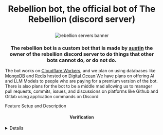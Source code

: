 <div align="center">

<h1>

Rebellion bot, the official bot of The Rebellion (discord server)

</h1>

<img
src = "https://cdn.discordapp.com/banners/1297444443103956992/e9c042a57a7478f919cf96c48c928a80.webp?size=1024&format=webp&width=1024&height=0"
alt = "rebellion servers banner">
</img>
</div>

<div align="center">

<h3>

The rebellion bot is a custom bot that is made by <a href="https://awfixer.me">austin</a> the owner of the rebellion discord server
to do things that other bots cannot do, or do not do.

</div>

<justify>

The bot works on <a href="https://www.cloudflare.com/developer-platform/products/workers/">Cloudflare Workers</a>, and we plan on using databases like <a href="https://www.digitalocean.com/products/managed-databases-mongodb">MongoDB</a> and <a href="https://www.digitalocean.com/products/managed-databases-redis">Redis</a> hosted on <a href="https://www.digitalocean.com/">Digital Ocean</a>
We have plans on offering AI and LLM Models to people who are paying for a premium version of the bot. There is also plans for the bot to be a middle mad
allowing us to manager pull requests, commits, issues, and discussions on platforms like Github and Gitlab using application commands on Discord

</justify>


Feature Setup and Description


<div align="center">

<h4>
  Verification
</h4>

</div>

<details>

The way that verification works with this bot is very uniqe. It allows you to finish onboarding, picking the roles that you want. Then it snapshots what you picked and
proceeds to stip you of all the roles that you picked, replacing them with the unverified role. You can now only see the verify-here channel. When you complete verification
you are given the verified role, as well as all your previous roles back. This system is designed to work well with bots like Ko-Fi and Patreon, which assign roles that verification
does not usually account for when you join.

</details>
